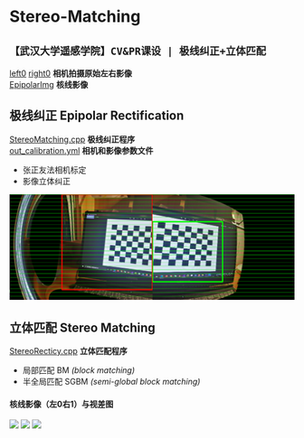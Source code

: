 # Stereo-Matching
## `【武汉大学遥感学院】CV&PR课设 | 极线纠正+立体匹配`

[left0](./left0) [right0](./right0) **相机拍摄原始左右影像**  
[EpipolarImg](./EpipolarImg) **核线影像** 

## 极线纠正 Epipolar Rectification
[StereoMatching.cpp](./StereoMatching.cpp) **极线纠正程序**  
[out_calibration.yml](./out_calibration.yml) **相机和影像参数文件**
- 张正友法相机标定
- 影像立体纠正
<img src="show/epipolar.png" width="600">

## 立体匹配 Stereo Matching
[StereoRecticy.cpp](./StereoMatching.cpp) **立体匹配程序**  
- 局部匹配 BM *(block matching)*
- 半全局匹配 SGBM *(semi-global block matching)*
#### 核线影像（左0右1）与视差图
 <img src="EpipolarImg/10.png" width="300"> <img src="EpipolarImg/11.png" width="300">  <img src="DispImg/1.png" width="300">
 
